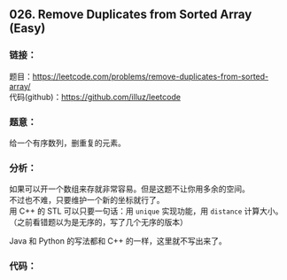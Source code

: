 ## 026. Remove Duplicates from Sorted Array (Easy)

### **链接**：
题目：https://leetcode.com/problems/remove-duplicates-from-sorted-array/  
代码(github)：https://github.com/illuz/leetcode

### **题意**：
给一个有序数列，删重复的元素。

### **分析**：
如果可以开一个数组来存就非常容易。但是这题不让你用多余的空间。  
不过也不难，只要维护一个新的坐标就行了。  
用 C++ 的 STL 可以只要一句话：用 `unique` 实现功能，用 `distance` 计算大小。  
（之前看错题以为是无序的，写了几个无序的版本）  

Java 和 Python 的写法都和 C++ 的一样，这里就不写出来了。  

### **代码**：
